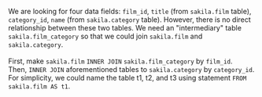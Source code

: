 We are looking for four data fields: `film_id`, `title` (from `sakila.film` table), `category_id`, `name` (from `sakila.category` table).
However, there is no direct relationship between these two tables. 
We need an "intermediary" table `sakila.film_category` so that we could join `sakila.film` and `sakila.category`.   
<br>
First, make `sakila.film` `INNER JOIN` `sakila.film_category` by `film_id`.    
Then, `INNER JOIN` aforementioned tables to `sakila.category` by `category_id`.    
For simplicity, we could name the table t1, t2, and t3 using statement `FROM sakila.film AS t1`.    
